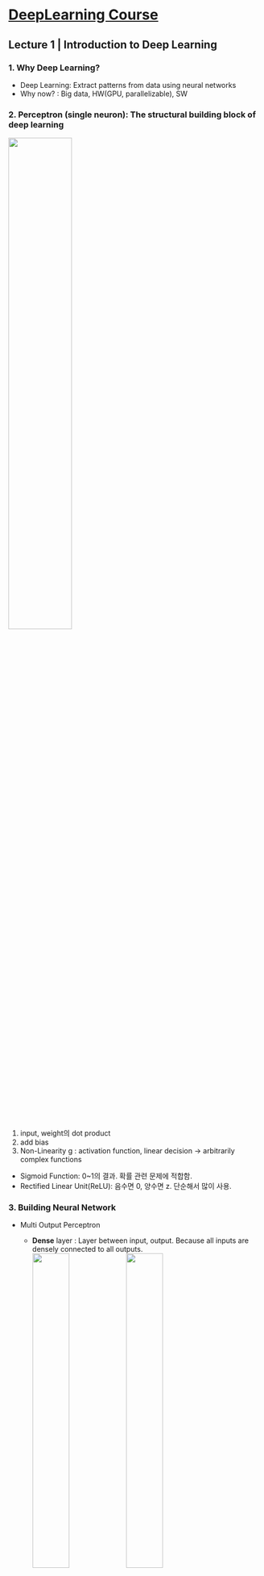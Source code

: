 # [DeepLearning Course](http://introtodeeplearning.com/?fbclid=IwAR2wCGZ_DrzzdpU2OLZHmXjZy9H14NfEXwat0d9L4IdbN76LHkgoHXqlidc)

## Lecture 1 | Introduction to Deep Learning
  
### 1. Why Deep Learning?  
- Deep Learning: Extract patterns from data using neural networks
- Why now? : Big data, HW(GPU, parallelizable), SW

### 2. Perceptron (single neuron): The structural building block of deep learning  
<img src="https://user-images.githubusercontent.com/59794238/119324261-9a15f000-bcba-11eb-9478-e9584f64efa4.png" width="50%"></img>  
1) input, weight의 dot product
2) add bias
3) Non-Linearity g : activation function, linear decision -> arbitrarily complex functions
- Sigmoid Function: 0~1의 결과. 확률 관련 문제에 적합함.
- Rectified Linear Unit(ReLU): 음수면 0, 양수면 z. 단순해서 많이 사용.

### 3. Building Neural Network
- Multi Output Perceptron
	- **Dense** layer : Layer between input, output. Because all inputs are densely connected to all outputs.  
	<img src="https://user-images.githubusercontent.com/59794238/119324345-ac902980-bcba-11eb-955b-2ec2873e633a.png" width="40%"></img> <img src="https://user-images.githubusercontent.com/59794238/119324405-bca80900-bcba-11eb-984f-e9621af32d3e.png" width="40%"></img>  

- Deep Neural Network
	- **Hidden** layer : Unlike input and output layer, they're hidden to some extent  
	<img src="https://user-images.githubusercontent.com/59794238/119324744-21636380-bcbb-11eb-9fff-5df63ab4fc8a.png" width="40%"></img>  

### 4. Applying Neural Network
- Loss: The cost incurred from incorrect predictions. (Empirical Loss: Average of Loss)
	- Softmax Cross Entropy Loss: Useful in binary classification. Cross entropy between two probability distributions.  
	<img src="https://user-images.githubusercontent.com/59794238/119324898-48ba3080-bcbb-11eb-9dc1-36f534b8bfaf.png" width="50%"></img>  
	- Mean Squared Error Loss: Predicting binary outputs. 분산.  
	<img src="https://user-images.githubusercontent.com/59794238/119324935-54a5f280-bcbb-11eb-967e-a50bf2d59e76.png" width="50%"></img>  

### 5. Training Neural Network
- Loss가 최소인 weight를 찾는다.
- Gradient Descent  
	<img src="https://user-images.githubusercontent.com/59794238/119324969-5d96c400-bcbb-11eb-89f0-7c58968b6c87.png" width="50%"></img>  
	- Computing Gradients: Backpropagation (Use Chain Rule)  
	<img src="https://user-images.githubusercontent.com/59794238/119325004-67202c00-bcbb-11eb-9050-f8a45d1553c3.png" width="50%"></img>  
	- SGD: 전체 데이터 대신 batch of data points를 받아 compute gradient estimation
	- 그 외에도 Adam, Adadelta, Adagrad, RMSProp이 있다.  
	<img src="https://user-images.githubusercontent.com/59794238/119325162-959e0700-bcbb-11eb-9d9a-63b6a3b4a12d.png" width="50%"></img>

### 6. Optimization
- Setting the Learning Rate: 작으면 local minima에 갇히고 크면 overshoot. 따라서, 학습 과정에 따라 적응하는 Adaptive Learning Rate 사용.
- Regularization: Model이 너무 복잡해지는 것을 막는 과정. 모델의 일반화, overfitting 방지.
	- Dropout: During training, randomly set some activations to 0.  
	<img src="https://user-images.githubusercontent.com/59794238/119325451-d5fd8500-bcbb-11eb-9fe8-65023d8e4c84.png" width="40%"></img>  
	- Early Stopping: Stop training before we have a chance to overfit.  
	<img src="https://user-images.githubusercontent.com/59794238/119325046-6f786700-bcbb-11eb-87be-8bf70afe3c49.png" width="40%"></img>  

</br>

## Lecture 2 | Recurrent Neural Networks

### 1. Sequence Modeling Applications - 데이터 간 연관성 존재. Add time component.  
<img src="https://user-images.githubusercontent.com/59794238/119547009-87d9a600-bdcf-11eb-878d-ad0edd911bbd.png" width="30%"></img>  

### 2. Neurons with recurrence  
<img src="https://user-images.githubusercontent.com/59794238/119545633-003f6780-bdce-11eb-8202-9440e78ce1a3.PNG" width="30%"></img>  
1) Make Feed-Forward Network for each time step.
2) Apply recurrence relation to pass the past memory. (Connect Hidden States)

### 3. Recurrent Neural Network (RNN)  
<img src="https://user-images.githubusercontent.com/59794238/119545699-0fbeb080-bdce-11eb-8f2c-d0c01753b63a.PNG" width="40%"></img> <img src="https://user-images.githubusercontent.com/59794238/119545881-409ee580-bdce-11eb-8d0f-13e84dea0adc.PNG" width="30%"></img>  
- Unfolding RNNs : Re-use the **same weight matrices** at every time step. Sum all losses.  
<img src="https://user-images.githubusercontent.com/59794238/119547156-b9527180-bdcf-11eb-8b80-9ae94408ce7f.png" width="40%"></img>  
- Use Call function to make a forward pass (tf.kears.layers.simpleRNN(rnn_units))  
<img src="https://user-images.githubusercontent.com/59794238/119545939-501e2e80-bdce-11eb-87c3-09050f084218.PNG" width="40%"></img>  

### 4. Sequence Modeling: Design Criteria
- Word prediction example: Encoding Language for a Neural Network (word -> vector)
1. Handle Variable Sequence Lengths
- Feed forward networks are not able to do this becuase they have inputs of fixed dimensionality.
- But in RNN, differences in sequence lengths are just differences in the number of time steps.
2. Long-Term Dependencies
- We need information from the distant past to accurately predict the correct word.
3. Capture Differences in Sequence Order : 순서가 중요함

### 5. Backpropagation Through Time (BPTT)  
<img src="https://user-images.githubusercontent.com/59794238/119546000-62986800-bdce-11eb-86a0-f9cf40892929.PNG" width="40%"></img>  
각 timestep에 대해 backpropagation을 한 후 최근->처음으로 pass
- Gradient Issues : During backpropagation, we repeat gradient computation! (W_hh backpropagation 반복)
	- Many values > 1: exploding gradients -> Gradient clipping (threshold 설정)
	- Many values < 1: vanishing gradients. 최종값은 Bias에 의지하고 Long-Term Dependencies 고려 X.
		- Use ReLU : x>0에서 미분값이 항상 1. Prevents gradient shrinking.
		- Parameter Initialization: Initialize weights, biases to zero.
		- Gated Cells: Use a more **complex recurrent unit with gates** (LSTM)

### 6. Long Short Term Memory (LSTM) Networks  
<img src="https://user-images.githubusercontent.com/59794238/119546752-3af5cf80-bdcf-11eb-963b-facdb1167ce9.PNG" width="40%"></img>  
- Information is added or removed through structures called gates.
- Forget -> Store -> Update -> Output (Sigmoid gate로 조절)

### 7. RNN Applications
1) Music Generation : Generate new composition.
2) Sentiment Classification : Use cross entropy about the output of sequence of words.
3) Machine Translation : Vector로 바꾸는 Encoder, 다른 언어로 바꾸는 Decoder 사용  
	<img src="https://user-images.githubusercontent.com/59794238/119546781-434e0a80-bdcf-11eb-9988-53d308b439b8.PNG" width="30%"></img>  
	- 데이터 양이 많아 발생하는 문제를 Attention을 사용하여 해결.  
	<img src="https://user-images.githubusercontent.com/59794238/119546809-4c3edc00-bdcf-11eb-9ba2-45d716e4af5c.PNG" width="30%"></img>  

</br>

## Lab 1 | Intro to TensorFlow; Music Generation
### 1. TensorFlow
1) 정의
- Shape는 차원의 크기, rank는 차원의 수
- tf.constant, tf.zeros 등으로 정의, 행렬과 같이 사용.
2) Computation
- tf.add, tf.matmul, tf.sigmoid 등 computation function 사용
3) Neural network
- __init__에는 model의 layer 정의, call에는 model의 forward pass 정의.
- Dense layer 정의: tf.keras.layers.Dense(n_output_nodes, activation='sigmoid')
- **Layer에는 output space의 차원을 적는다.**
4) Automatic differentiation
- with tf.GradientTape() as tape: # Initiate the gradient tape, 미분할 변수 사이 관계 정의
- dy_dx = tape.gradient(y,x)

### 2. Music Generation with RNNs
1) Dependencies, Dataset - 817 song with 83 unique characters
2) Process the dataset
- Vectorize the text : char2idx = {u:i for i, u in enumerate(vocab)}
- Create training examples and targets : break text into chunks of 'seq_length+1' (batch: 한 번 학습할 때 사용하는 데이터 배열)
3) RNN  
<img src="https://raw.githubusercontent.com/aamini/introtodeeplearning/2019/lab1/img/lstm_unrolled-01-01.png" width="50%"></img>  
- Layer: Embedding(vector 변환), LSTM(RNN), Dense
- get batch, pred = model(x)
4) Training the Model: loss ant training operations
- Adam optimizer 이용, optimizer에 gradient 값들 apply, loss return
- batch를 골라 loss를 확인하고 update
5) Generate music using the RNN model  
<img src="https://raw.githubusercontent.com/aamini/introtodeeplearning/2019/lab1/img/lstm_inference.png" width="50%"></img>  
- batch_size=1인 학습된 RNN model을 재활용하여 예측

</br>

## Lecture 3 | Convolutional Neural Networks
### 1. Learning Visual Features
- Feature Extraction with Convolution : Apply filters to extract local features.  
<img src="https://user-images.githubusercontent.com/59794238/119630073-8f3d9580-be49-11eb-94a3-ce1a78cc6b2e.PNG" width="40%"></img>  

### 2. Convolutional Neural Networks (CNNs)  
<img src="https://user-images.githubusercontent.com/59794238/119630100-95cc0d00-be49-11eb-8657-cdb7fd6f885c.PNG" width="50%"></img>  
1) Convolution: Apply filters to generate feature maps.  
	<img src="https://user-images.githubusercontent.com/59794238/119630129-9c5a8480-be49-11eb-95f7-76a01203e810.PNG" width="40%"></img>  
	- 여러 filter 사용
	- Stride를 조절하고 input image에서의 feature 관계(Receptive Field)를 저장
2) Non-linearity: Apply after every convolution operation. Often ReLU.
3) Pooling: Downsampling operation on each feature map.
	- MaxPool: 최댓값 추출  
	<img src="https://user-images.githubusercontent.com/59794238/119630152-a2e8fc00-be49-11eb-9a50-5dd407056df4.PNG" width="40%"></img>  
4) Dense Network to use these features for classifying input image. (softmax classify)


### 3. Applications
- Object Detection
	- Select region and check if there is an object. 선택된 region의 양이 너무 많아지는 문제 발생.
		1) R-CNN: Manually find regions that we think have objects, use CNN
		2) Faster R-CNN: Use conv layer to find region. (Region Proposal Network)  
		<img src="https://user-images.githubusercontent.com/59794238/119630182-aa100a00-be49-11eb-9744-33b111f32b50.png" width="40%"></img>  
	- Semantic Segmentation: Fully Convolutional Networks  
	<img src="https://user-images.githubusercontent.com/59794238/119630200-b1371800-be49-11eb-9432-f71a1fdb9b5d.PNG" width="40%"></img>  
- End-to-End Framework for Autonomous Navigation  
<img src="https://user-images.githubusercontent.com/59794238/119630235-b85e2600-be49-11eb-877a-c9668b3fd06c.PNG" width="40%"></img>  

</br>

## Lecture 4 | Deep Generative Modeling
### 1. Introduction
- Generative modeling은 Unsupervised Learning. Learn the hidden or underlying structure of the data.
- Capable of uncovering **underlying features** in a dataset. 
	- Can make representative data set that is unbiased.
	- Can detect outliers.
- Latent variable: Data를 대표하는 underlying and hidden variable

### 2. Autoencoders : Automatically encoding data.  
<img src="https://user-images.githubusercontent.com/59794238/119799567-23296300-bf17-11eb-946b-4a4bfca4e71f.PNG" width="40%"></img>  
1) Encoder: Learning a **lower-dimensional** feature representation from unlabeled training data. Compress the data into a small latent vector.
2) Decoder: Learns mapping back from latent space to the original data.

### 3. Variational Autoencoders (VAEs) : Add stochastic or variational twist on the architecture to generate smooter represenations  
<img src="https://user-images.githubusercontent.com/59794238/119799590-2c1a3480-bf17-11eb-8d2d-94ccb97e4e07.PNG" width="40%"></img>  
- Loss has regularization term. This part enforces the latent variable to have a same centered mean and all their variances to be regularized. (기준점이 같아져 비교하기 쉬워진다.)  
<img src="https://user-images.githubusercontent.com/59794238/119799619-350b0600-bf17-11eb-96c6-d3b353486e0f.PNG" width="20%"></img> <img src="https://user-images.githubusercontent.com/59794238/119799648-3ccaaa80-bf17-11eb-9c75-e95dc6f4bc9f.PNG" width="20%"></img>   
- z가 확률적 분포를 가지면 backpropagation이 불가능. Fixed vector에 random constant를 더했다고 가정.  
<img src="https://user-images.githubusercontent.com/59794238/119799680-46eca900-bf17-11eb-8675-203a81bbff5b.PNG" width="40%"></img> <img src="https://user-images.githubusercontent.com/59794238/119799717-4eac4d80-bf17-11eb-8779-c799c1db92e7.PNG" width="40%"></img>  
- Regulation되는 정도가 클수록 서로 다른 요소가 최대한 uncorrelated 됨. (β-VAE)  
<img src="https://user-images.githubusercontent.com/59794238/119799743-57048880-bf17-11eb-98b9-527dfa2a256e.PNG" width="40%"></img>  

### 4. Generative Adversarial Networks (GAN) : Generate synthetic samples that were as faithful to a data distribution generally as possible.  
<img src="https://user-images.githubusercontent.com/59794238/119799779-608df080-bf17-11eb-83ae-9a0efeb41385.PNG" width="40%"></img>  
- Generator, Discriminator network competes against each other.
	- Generator tries to create imitations of data to trick the discriminator.
	- Discriminator tries to identify real data from fakes created by the generator.

### 5. GANs: Recent advances  
- Progressive GANs: Layer의 개수를 점점 늘리면서 훈련 반복. 높은 해상도의 이미지 생성.  
<img src="https://user-images.githubusercontent.com/59794238/119799822-684d9500-bf17-11eb-9bfe-e2ffc306196f.PNG" width="40%"></img>  
- StyleGAN: Style 요소를 추가. Age, facial structure 등의 특징을 반영 가능.  
<img src="https://user-images.githubusercontent.com/59794238/119799856-713e6680-bf17-11eb-8b59-484d63fb861e.PNG" width="40%"></img>  
- Conditional GANs: input을 넣으면 output을 도출하도록 label을 학습.  
<img src="https://user-images.githubusercontent.com/59794238/119799889-7a2f3800-bf17-11eb-80cb-5a4e0a042a07.PNG" width="40%"></img> <img src="https://user-images.githubusercontent.com/59794238/119799938-86b39080-bf17-11eb-9c78-e35c1a7a41e6.PNG" width="40%"></img>  
- CycleGAN: Unpaired data를 활용하여 다른 domain의 data로 변환. (Autoencoder처럼 2개의 Generator, Discriminator network를 사용하여 domain을 왔다갔다 하는 것 같다.)  
<img src="https://user-images.githubusercontent.com/59794238/119799990-916e2580-bf17-11eb-8b4d-089593303a98.PNG" width="40%"></img> <img src="https://user-images.githubusercontent.com/59794238/119800025-97fc9d00-bf17-11eb-93f7-56c94bc9e77f.PNG" width="20%"></img>  

</br>

## Lab 2 | 

